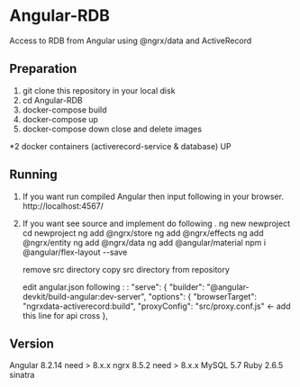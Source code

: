 # Angular-RDB
Access to RDB from Angular using @ngrx/data and ActiveRecord

## Preparation
1. git clone this repository in your local disk
2. cd Angular-RDB
3. docker-compose build
4. docker-compose up
5. docker-compose down   close and delete images

*2 docker containers (activerecord-service & database) UP

## Running
1. If you want run compiled Angular then input following in your browser.
    http://localhost:4567/

2. If you want see source and implement do following .
   ng new newproject
   cd newproject
   ng add @ngrx/store
   ng add @ngrx/effects
   ng add @ngrx/entity
   ng add @ngrx/data
   ng add @angular/material
   npm i @angular/flex-layout --save

   remove src directory
   copy src directory from repository

   edit angular.json following
          :
          :
    "serve": {
    "builder": "@angular-devkit/build-angular:dev-server",
    "options": {
    "browserTarget": "ngrxdata-activerecord:build",
    "proxyConfig": "src/proxy.conf.js"  <- add this line for api cross
    },

## Version
Angular  8.2.14 need > 8.x.x
ngrx  8.5.2  need > 8.x.x
MySQL 5.7
Ruby 2.6.5
sinatra
